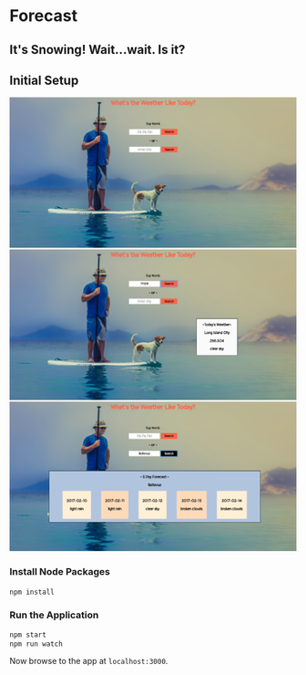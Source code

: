 # Forecast

## It's Snowing! Wait...wait. Is it?

## Initial Setup
![React Setup](./public/initial_step4.png)
![React Setup](./public/setup1.png)
![React Setup](./public/setup2.png)

### Install Node Packages

```
npm install
```

### Run the Application

```
npm start
npm run watch
```

Now browse to the app at `localhost:3000`.
